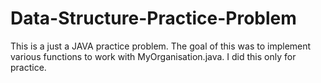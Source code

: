 # Data-Structure-Practice-Problem
This is a just a JAVA practice problem. The goal of this was to implement various functions to work with MyOrganisation.java. I did this only for practice. 
